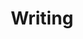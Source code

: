 ---
title: Writing
description: >-
  I'm not a writer by any meands, but I find that writing my thoughts helps cement and better understand new concepts.
showdate: false
draft: false
---